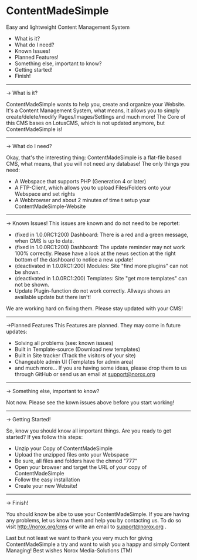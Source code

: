 ContentMadeSimple
=================

Easy and lightweight Content Management System

- What is it?
- What do I need?
- Known Issues!
- Planned Features!
- Something else, important to know?
- Getting started!
- Finish!

---

-> What is it?

ContentMadeSimple wants to help you, create and organize your Website.
It's a Content Management System, what means, it allows you to simply create/delete/modify Pages/Images/Settings and much more!
The Core of this CMS bases on LotusCMS, which is not updated anymore, but ContentMadeSimple is!

---

-> What do I need?

Okay, that's the interesting thing: ContentMadeSimple is a flat-file based CMS, what means, that you will not need any database!
The only things you need:
  - A Webspace that supports PHP (Generation 4 or later)
  - A FTP-Client, which allows you to upload Files/Folders onto your Webspace and set rights
  - A Webbrowser and about 2 minutes of time t setup your ContentMadeSimple-Website
 
---

-> Known Issues!
This issues are known and do not need to be reportet:
  - (fixed in 1.0.0RC1:200) Dashboard: There is a red and a green message, when CMS is up to date.
  - (fixed in 1.0.0RC1:200) Dashboard: The update reminder may not work 100% correctly. Please have a look at the news section at the right bottom of the dashboard to notice a new update!
  - (deactivated in 1.0.0RC1:200) Modules: Site "find more plugins" can not be shown.
  - (deactivated in 1.0.0RC1:200) Templates: Site "get more templates" can not be shown.
  - Update Plugin-function do not work correctly. Allways shows an available update but there isn't!

We are working hard on fixing them. Please stay updated with your CMS!

---

->Planned Features
This Features are planned. They may come in future updates:
  - Solving all problems (see: known issues)
  - Built in Template-source (Download new templates)
  - Built in Site tracker (Track the visitors of your site)
  - Changeable admin UI (Templates for admin area)
  - and much more...
If you are having some ideas, please drop them to us through GitHub or send us an email at support@norox.org

---

-> Something else, important to know?

Not now. Please see the kown issues above before you start working!

---

-> Getting Started!

So, know you should know all important things. Are you ready to get started?
If yes follow this steps:
  - Unzip your Copy of ContentMadeSimple
  - Upload the unzipped files onto your Webspace
  - Be sure, all files and folders have the chmod "777"
  - Open your browser and target the URL of your copy of ContentMadeSimple
  - Follow the easy installation
  - Create your new Website!

---

-> Finish!

You should know be albe to use your ContentMadeSimple. If you are having any problems, let us know them and help you by contacting us. To do so visit http://norox.org/cms or write an email to support@norox.org .

Last but not least we want to thank you very much for giving ContentMadeSimple a try and want to wish you a happy and simply Content Managing!
Best wishes
Norox Media-Solutions (TM)
